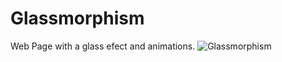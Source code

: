# Glassmorphism
Web Page with a glass efect and animations.
![Glassmorphism](https://user-images.githubusercontent.com/47022920/130851779-eb67f5df-8eba-4252-82d2-91c427373b7a.png)
